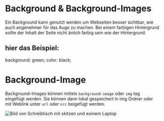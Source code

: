 # Background & Background-Images

Ein Background kann genutzt werden um Webseiten besser sichtbar, wie auch angenehmer für das Auge zu machen.
Bei einem farbigen Hintergrund sollte der Inhalt der Seite nicht änlich farbig sein wie der Hintergrund.

## hier das Beispiel:

background: green;
color: black;

# Background-Image

Background-Images können mittels `background-image` oder `img` tag eingefügt werden. Sie können dann lokal gespeichert in img Ordner oder mit Weblink unter `url` oder `src` beigefügt werden.

<!DOCTYPE html>
<html lang="en">
    <head>
        <meta charset="UTF-8" />
        <meta http-equiv="X-UA-Compatible" content="IE=edge" />
        <meta name="viewport" content="width=device-width, initial-scale=1.0" />
        <title>Background</title>
    </head>
    <body>
        <img
            src="https://images.unsplash.com/photo-1599420186946-7b6fb4e297f0?ixlib=rb-1.2.1&ixid=MnwxMjA3fDF8MHxwaG90by1wYWdlfHx8fGVufDB8fHx8&auto=format&fit=crop&w=987&q=80"
            alt="Bild von Schreibtisch mit skitzen und eoinem Laptop"
        />
    </body>
</html>
